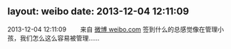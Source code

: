 layout: weibo
date: 2013-12-04 12:11:09
---
<meta name="referrer" content="no-referrer" />

2013-12-04 12:11:09  &nbsp;&nbsp;&nbsp;&nbsp;&nbsp;&nbsp; 来自 <a href="http://weibo.com/" rel="nofollow">微博 weibo.com</a>
签到什么的总感觉像在管理小孩，我们怎么这么容易被管理…… ​​​
